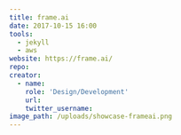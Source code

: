 ```yaml
---
title: frame.ai
date: 2017-10-15 16:00
tools:
  - jekyll
  - aws
website: https://frame.ai/
repo:
creator:
  - name:
    role: 'Design/Development'
    url:
    twitter_username:
image_path: /uploads/showcase-frameai.png
---
```

